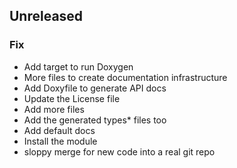 ## Unreleased

### Fix

- Add target to run Doxygen
- More files to create documentation infrastructure
- Add Doxyfile to generate API docs
- Update the License file
- Add more files
- Add the generated types* files too
- Add default docs
- Install the module
- sloppy merge for new code into a real git repo
